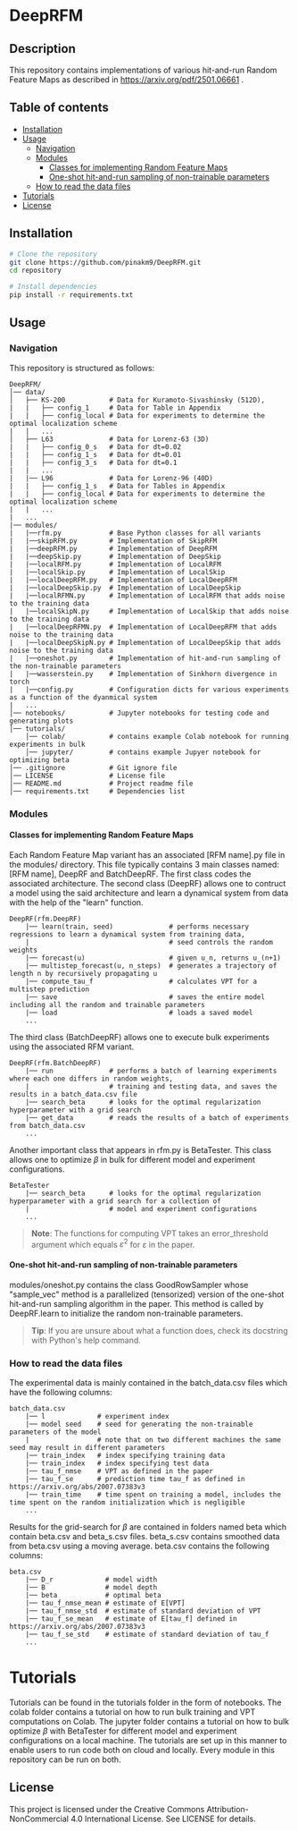# DeepRFM

## Description
This repository contains implementations of various hit-and-run Random Feature Maps as described in https://arxiv.org/pdf/2501.06661 .


## Table of contents
- [Installation](#installation)
- [Usage](#usage)
    - [Navigation](#navigation)
    - [Modules](#modules)
        - [Classes for implementing Random Feature Maps](#classes-for-random-feature-maps)
        - [One-shot hit-and-run sampling of non-trainable parameters](#one-shot-hit-and-run-sampling-of-non-trainable-parameters)
    - [How to read the data files](#data)
- [Tutorials](#tutorials)
- [License](#license)


## Installation

```sh
# Clone the repository
git clone https://github.com/pinakm9/DeepRFM.git
cd repository

# Install dependencies
pip install -r requirements.txt 
```


## Usage
### Navigation
This repository is structured as follows:
```plaintext 
DeepRFM/
│── data/                  
│   ├── KS-200           # Data for Kuramoto-Sivashinsky (512D),
|   |   ├── config_1     # Data for Table in Appendix
|   |   ├── config_local # Data for experiments to determine the optimal localization scheme
|   |   ...
│   ├── L63              # Data for Lorenz-63 (3D) 
|   |   ├── config_0_s   # Data for dt=0.02
|   |   ├── config_1_s   # Data for dt=0.01
|   |   ├── config_3_s   # Data for dt=0.1
|   |   ...           
|   |── L96              # Data for Lorenz-96 (40D)
|   |   ├── config_1_s   # Data for Tables in Appendix
|   |   ├── config_local # Data for experiments to determine the optimal localization scheme
|   |   ...
|   ...
|── modules/
|   |──rfm.py            # Base Python classes for all variants
|   |──skipRFM.py        # Implementation of SkipRFM
|   |──deepRFM.py        # Implementation of DeepRFM
|   |──deepSkip.py       # Implementation of DeepSkip
|   |──localRFM.py       # Implementation of LocalRFM
|   |──localSkip.py      # Implementation of LocalSkip
|   |──localDeepRFM.py   # Implementation of LocalDeepRFM
|   |──localDeepSkip.py  # Implementation of LocalDeepSkip
|   |──localRFMN.py      # Implementation of LocalRFM that adds noise to the training data
|   |──localSkipN.py     # Implementation of LocalSkip that adds noise to the training data
|   |──localDeepRFMN.py  # Implementation of LocalDeepRFM that adds noise to the training data
|   |──localDeepSkipN.py # Implementation of LocalDeepSkip that adds noise to the training data
|   |──oneshot.py        # Implementation of hit-and-run sampling of the non-trainable parameters
|   |──wasserstein.py    # Implementation of Sinkhorn divergence in torch
|   |──config.py         # Configuration dicts for various experiments as a function of the dyanmical system
|   ... 
│── notebooks/           # Jupyter notebooks for testing code and generating plots
│── tutorials/
    │── colab/           # contains example Colab notebook for running experiments in bulk
    │── jupyter/         # contains example Jupyer notebook for optimizing beta
│── .gitignore           # Git ignore file
│── LICENSE              # License file
│── README.md            # Project readme file
│── requirements.txt     # Dependencies list
```
### Modules
#### Classes for implementing Random Feature Maps
Each Random Feature Map variant has an associated [RFM name].py file in the modules/ directory. This file typically contains 3 main classes named: [RFM name], DeepRF and BatchDeepRF. The first class codes the associated architecture. The second class (DeepRF) allows one to contruct a model using the said architecture and learn a dynamical system from data with the help of the "learn" function. 
``` plaintext
DeepRF(rfm.DeepRF)
    |── learn(train, seed)              # performs necessary regressions to learn a dynamical system from training data, 
    |                                   # seed controls the random weights
    |── forecast(u)                     # given u_n, returns u_(n+1) 
    |── multistep_forecast(u, n_steps)  # generates a trajectory of length n by recursively propagating u
    |── compute_tau_f                   # calculates VPT for a multistep prediction
    |── save                            # saves the entire model including all the random and trainable parameters
    |── load                            # loads a saved model
    ...
```
The third class (BatchDeepRF) allows one to execute bulk experiments using the associated RFM variant. 
``` plaintext
DeepRF(rfm.BatchDeepRF)
    |── run              # performs a batch of learning experiments where each one differs in random weights,
    |                    # training and testing data, and saves the results in a batch_data.csv file 
    |── search_beta      # looks for the optimal regularization hyperparameter with a grid search 
    |── get_data         # reads the results of a batch of experiments from batch_data.csv
    ...
```
Another important class that appears in rfm.py is BetaTester. This class allows one to optimize $\beta$ in bulk for different model and experiment configurations.
``` plaintext
BetaTester 
    |── search_beta      # looks for the optimal regularization hyperparameter with a grid search for a collection of
    |                    # model and experiment configurations
    ...                     
```
>**Note**: The functions for computing VPT takes an error_threshold argument which equals $\varepsilon^2$ for $\varepsilon$ in the paper.

#### One-shot hit-and-run sampling of non-trainable parameters
modules/oneshot.py contains the class GoodRowSampler whose "sample_vec" method is a parallelized (tensorized) version of the one-shot hit-and-run sampling algorithm in the paper. This method is called by DeepRF.learn to initialize the random non-trainable parameters.

>**Tip**: If you are unsure about what a function does, check its docstring with Python's help command.

### How to read the data files

The experimental data is mainly contained in the batch_data.csv files which have the following columns:
``` plaintext
batch_data.csv
    |── l             # experiment index
    |── model seed    # seed for generating the non-trainable parameters of the model 
    |                 # note that on two different machines the same seed may result in different parameters
    |── train_index   # index specifying training data
    |── train_index   # index specifying test data
    |── tau_f_nmse    # VPT as defined in the paper
    |── tau_f_se      # prediction time tau_f as defined in https://arxiv.org/abs/2007.07383v3
    |── train_time    # time spent on training a model, includes the time spent on the random initialization which is negligible
    ...
```
Results for the grid-search for $\beta$ are contained in folders named beta which contain beta.csv and beta_s.csv files. beta_s.csv contains smoothed data from beta.csv using a moving average. beta.csv contains the following columns:
``` plaintext
beta.csv
    |── D_r             # model width
    |── B               # model depth
    |── beta            # optimal beta
    |── tau_f_nmse_mean # estimate of E[VPT] 
    |── tau_f_nmse_std  # estimate of standard deviation of VPT
    |── tau_f_se_mean   # estimate of E[tau_f] defined in https://arxiv.org/abs/2007.07383v3
    |── tau_f_se_std    # estimate of standard deviation of tau_f
    ...
```
# Tutorials
Tutorials can be found in the tutorials folder in the form of notebooks. The colab folder contains a tutorial on how to run bulk training and VPT computations on Colab. The jupyter folder contains a tutorial on how to bulk optimize $\beta$ with BetaTester for different model and experiment configurations on a local machine. The tutorials are set up in this manner to enable users to run code both on cloud and locally. Every module in this repository can be run on both.

## License
This project is licensed under the Creative Commons Attribution-NonCommercial 4.0 International License. See LICENSE for details.